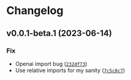 # Changelog

<!--next-version-placeholder-->

## v0.0.1-beta.1 (2023-06-14)

### Fix

* Openai import bug ([`232df73`](https://github.com/johnnygreco/lmao/commit/232df73e4243c5019d0928ae2dba05e2445af254))
* Use relative imports for my sanity ([`7c5c8c7`](https://github.com/johnnygreco/lmao/commit/7c5c8c7a759ef3b281ccec97b663a149aaf59846))
